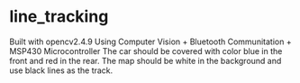 # line_tracking
Built with opencv2.4.9
Using Computer Vision + Bluetooth Communitation + MSP430 Microcontroller
The car should be covered with color blue in the front and red in the rear. 
The map should be white in the background and use black lines as the track.
